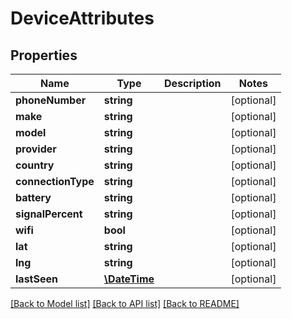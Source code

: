 # DeviceAttributes

## Properties
Name | Type | Description | Notes
------------ | ------------- | ------------- | -------------
**phoneNumber** | **string** |  | [optional] 
**make** | **string** |  | [optional] 
**model** | **string** |  | [optional] 
**provider** | **string** |  | [optional] 
**country** | **string** |  | [optional] 
**connectionType** | **string** |  | [optional] 
**battery** | **string** |  | [optional] 
**signalPercent** | **string** |  | [optional] 
**wifi** | **bool** |  | [optional] 
**lat** | **string** |  | [optional] 
**lng** | **string** |  | [optional] 
**lastSeen** | [**\DateTime**](\DateTime.md) |  | [optional] 

[[Back to Model list]](../README.md#documentation-for-models) [[Back to API list]](../README.md#documentation-for-api-endpoints) [[Back to README]](../README.md)



